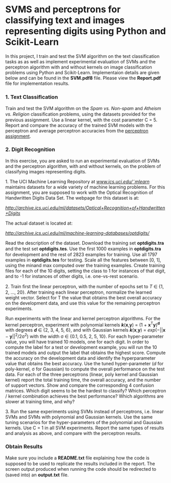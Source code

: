 # SVMS and perceptrons for classifying text and images representing digits using Python and Scikit-Learn

In this project, I train and test the SVM algorithm on the text classification tasks as as well as implement experimental evaluation of SVMs and the perceptron algorithm with and without kernels on image classification problems using Python and Scikit-Learn. Implementaion details are given below and can be found in the **SVM.pdf8** file. Please view the **Report.pdf** file for implementation results.

### 1\. **Text Classiﬁcation** 

Train and test the SVM algorithm on the *Spam vs. Non-spam* and *Atheism vs. Religion*
classiﬁcation problems, using the datasets provided for the previous assignment. Use a linear
kernel, with the cost parameter C = 5. Report and compare the accuracy of the trained SVM
models with the perceptron and average perceptron accuracies from the [perceptron assignment](https://github.com/taiman9/Machine-learning/tree/master/perceptron).

### 2\. **Digit Recognition** 

In this exercise, you are asked to run an experimental evaluation of SVMs and the perceptron
algorithm, with and without kernels, on the problem of classifying images representing digits.

1\. The UCI Machine Learning Repository at *www.ics.uci.edu/˜mlearn* maintains datasets
for a wide variety of machine learning problems. For this assignment, you are supposed
to work with the Optical Recognition of Handwritten Digits Data Set. The webpage
for this dataset is at:

*http://archive.ics.uci.edu/ml/datasets/Optical+Recognition+of+Handwritten+Digits*

The actual dataset is located at:

*http://archive.ics.uci.edu/ml/machine-learning-databases/optdigits/*

Read the description of the dataset. Download the training set **optdigits.tra** and the
test set **optdigits.tes**. Use the ﬁrst 1000 examples in **optdigits.tra** for development
and the rest of 2823 examples for training. Use all 1797 examples in **optdigits.tes**
for testing. Scale all the features between [0, 1], using the minand max computed over the 
training examples. Create training files for each of the 10 digits, setting the class to 1 
for instances of that digit, and to -1 for instances of other digits, i.e. one-vs-rest scenario.

2\. Train ﬁrst the linear perceptron, with the number of epochs set to *T* ∈ {1, 2, ..., 20}.
After training each linear perceptron, normalize the learned weight vector. Select for
T the value that obtains the best overall accuracy on the development data, and use
this value for the remaining perceptron experiments.

Run experiments with the linear and kernel perceptron algorithms. For the kernel
perceptron, experiment with polynomial kernels ***k***(**x**,**y**) = (1 + **x**<sup>T</sup>**y**)<sup>**d**</sup> with degrees
***d*** ∈ {2, 3, 4, 5, 6}, and with Gaussian kernels ***k***(**x**,**y**) = *exp*(−||**x** − **y**||<sup>2</sup>/2σ<sup>2</sup>) with the
width σ ∈ {0.1, 0.5, 2, 5, 10}. For each hyper-parameter value, you will have trained 10 models, 
one for each digit. In order to compute the label for a test or development example, you will run the 10 trained models and output the label that obtains the highest score. Compute the accuracy on the development data and identify the hyperparameter value that obtains 
the best accuracy. Use the tuned hyper-parameter (*d* for poly-kernel, σ for Gaussian) to compute the overall performance on the test data. For each of the three perceptrons (linear, poly kernel and Gaussian kernel) report the total training time, the overall accuracy, and the number of support vectors. Show and compare the corresponding 4 confusion matrices. Which digit seems to be the hardest
to classify? Which perceptron / kernel combination achieves the best performance? Which algorithms are slower at training time, and why?

3\. Run the same experiments using SVMs instead of perceptrons, i.e. linear SVMs and
SVMs with polynomial and Gaussian kernels. Use the same tuning scenarios for the
hyper-parameters of the polynomial and Gaussian kernels. Use C = 1 in all SVM
experiments. Report the same types of results and analysis as above, and compare
with the perceptron results.

### Obtain Results

Make sure you include a **README.txt** ﬁle explaining how the code is supposed to be used to replicate the results 
included in the report. The screen output produced when running the code should be redirected to (saved into) an **output.txt** ﬁle.
